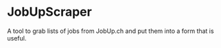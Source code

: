 JobUpScraper
============

A tool to grab lists of jobs from JobUp.ch and put them into a form that is useful.



